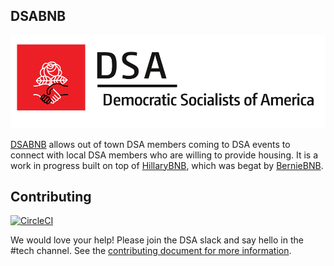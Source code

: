 ## DSABNB 
<img src="/app/assets/images/DSA_logo.png"/>

[DSABNB](https://www.dsabnb.com) allows out of town DSA members coming to DSA
events to connect with local DSA members who are willing to provide housing. It
is a work in progress built on top of [HillaryBNB](https://github.com/DevProgress/HillaryBNB), which was begat by [BernieBNB](https://github.com/SandersForPresident/BernieBNB ).

## Contributing

[![CircleCI](https://circleci.com/gh/dsausa/dsabnb.svg?style=svg)](https://circleci.com/gh/dsausa/dsabnb)


We would love your help! Please join the DSA slack and say hello in the #tech
channel. See
the
[contributing document for more information](https://github.com/dsausa/dsabnb/blob/master/contributing.md).
